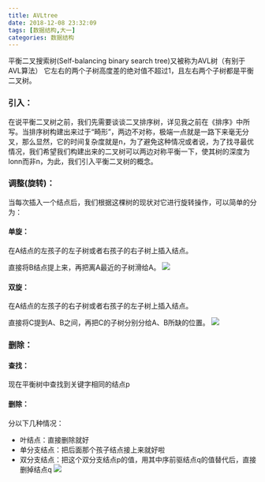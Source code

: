 ```yaml
---
title: AVLtree
date: 2018-12-08 23:32:09
tags: [数据结构,大一]
categories: 数据结构
---
```

平衡二叉搜索树(Self-balancing binary search tree)又被称为AVL树（有别于AVL算法）
它左右的两个子树高度差的绝对值不超过1，且左右两个子树都是平衡二叉树。
<!-- More -->
### 引入：
在说平衡二叉树之前，我们先需要谈谈二叉排序树，详见我之前在《排序》中所写。当排序树构建出来过于“畸形”，两边不对称，极端一点就是一路下来毫无分叉，那么显然，它的时间复杂度就是n，为了避免这种情况或者说，为了找寻最优情况，我们希望我们构建出来的二叉树可以两边对称平衡一下，使其树的深度为lonn而非n，为此，我们引入平衡二叉树的概念。

### 调整(旋转)：
当每次插入一个结点后，我们根据这棵树的现状对它进行旋转操作，可以简单的分为：

#### 单旋：
 在A结点的左孩子的左子树或者右孩子的右子树上插入结点。

 直接将B结点提上来，再把离A最近的子树滑给A。
![](http://i2.bvimg.com/671322/26068bd5bc2cb6dcs.png)
#### 双旋：
 在A结点的左孩子的右子树或者右孩子的左子树上插入结点。

 直接将C提到A、B之间，再把C的子树分别分给A、B所缺的位置。
![](http://i2.bvimg.com/671322/3f4a94a6e1a8e887s.png)

### 删除：

#### 查找：
现在平衡树中查找到关键字相同的结点p

#### 删除：
分以下几种情况：

* 叶结点：直接删除就好
* 单分支结点：把后面那个孩子结点接上来就好啦
* 双分支结点：把这个双分支结点p的值，用其中序前驱结点q的值替代后，直接删掉结点q
![](http://i2.bvimg.com/671322/2abdc5431b3d5617s.png)